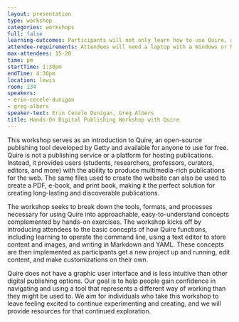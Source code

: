```yaml
---
layout: presentation
type: workshop
categories: workshops
full: false
learning-outcomes: Participants will not only learn how to use Quire, a tool that enables them to publish in multiple formats, but they will also learn about the command-line, YAML, Markdown, and CSS. The goal of the workshop is for attendees to leave feel empowered by these new skills and ready to tackle a publishing project of their own.
attendee-requirements: Attendees will need a laptop with a Windows or Mac operating system (plus charging cable). They will need to install Quire (https://quire.getty.edu/docs-v1/install-uninstall/) and Visual Studio Code (https://code.visualstudio.com/) in advance. A general knowledge of YAML and Markdown is a plus, but the workshop is designed for absolute beginners.
max-attendees: 15-20
time: pm
startTime: 1:30pm
endTime: 4:30pm
location: lewis
room: 134
speakers:
- erin-cecele-dunigan
- greg-albers
speaker-text: Erin Cecele Dunigan, Greg Albers
title: Hands-On Digital Publishing Workshop with Quire
---
```

This workshop serves as an introduction to Quire, an open-source publishing tool developed by Getty and available for anyone to use for free. Quire is not a publishing service or a platform for hosting publications. Instead, it provides users (students, researchers, professors, curators, editors, and more) with the ability to produce multimedia-rich publications for the web. The same files used to create the website can also be used to create a PDF, e-book, and print book, making it the perfect solution for creating long-lasting and discoverable publications.

The workshop seeks to break down the tools, formats, and processes necessary for using Quire into approachable, easy-to-understand concepts complemented by hands-on exercises. The workshop kicks off by introducing attendees to the basic concepts of how Quire functions, including learning to operate the command line, using a text editor to store content and images, and writing in Markdown and YAML. These concepts are then implemented as participants get a new project up and running, edit content, and make customizations on their own.

Quire does not have a graphic user interface and is less intuitive than other digital publishing options. Our goal is to help people gain confidence in navigating and using a tool that represents a different way of working than they might be used to. We aim for individuals who take this workshop to leave feeling excited to continue experimenting and creating, and we will provide resources for that continued exploration.
